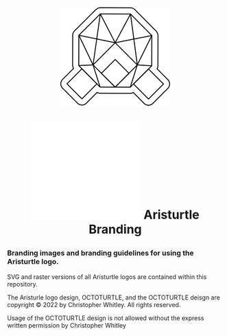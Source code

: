 <h1 align="center">

![Aristurtle Logo](https://raw.githubusercontent.com/AristurtleDev/Branding/main/imgs/aristurtle-logo/aristurtle-logo-256-dark.png#gh-light-mode-only)

![Aristurtle Logo](https://raw.githubusercontent.com/AristurtleDev/Branding/main/imgs/aristurtle-logo/aristurtle-logo-256-light.png#gh-dark-mode-only)
Aristurtle Branding
</h1>

### Branding images and branding guidelines for using the Aristurtle logo.
SVG and raster versions of all Aristurtle logos are contained within this repository.

The Aristurle logo design, OCTOTURTLE, and the OCTOTURTLE deisgn are copyright © 2022 by Christopher Whitley. All rights reserved.

Usage of the OCTOTURTLE design is not allowed without the express written permission by Christopher Whitley
